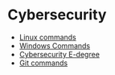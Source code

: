 # Cybersecurity

- [Linux commands](Linux%20commands.md)
- [Windows Commands](Windows%20Commands.md)
- [Cybersecurity E-degree](Cybersecurity%20E-degree.md)
- [Git commands](Git%20commands.md)

